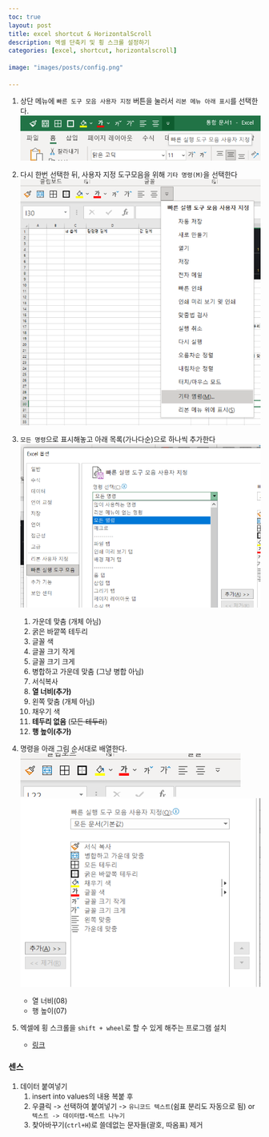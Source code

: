 ```yaml
---
toc: true
layout: post
title: excel shortcut & HorizontalScroll
description: 엑셀 단축키 및 횡 스크롤 설정하기
categories: [excel, shortcut, horizontalscroll]

image: "images/posts/config.png"

---
```


1. 상단 메뉴에 `빠른 도구 모음 사용자 지정` 버튼을 눌러서 `리본 메뉴 아래 표시`를 선택한다.
    ![20220607175742](https://raw.githubusercontent.com/is2js/screenshots/main/20220607175742.png)

2. 다시 한번 선택한 뒤, 사용자 지정 도구모음을 위해 `기타 명령(M)`을 선택한다
    ![20220607175813](https://raw.githubusercontent.com/is2js/screenshots/main/20220607175813.png)

3. `모든 명령`으로 표시해놓고 아래 목록(가나다순)으로 하나씩 추가한다
    ![20220607175855](https://raw.githubusercontent.com/is2js/screenshots/main/20220607175855.png)

    1. 가운데 맞춤 (개체 아님)
    2. 굵은 바깥쪽 테두리
    3. 글꼴 색
    4. 글꼴 크기 작게
    5. 글꼴 크기 크게
    6. 병합하고 가운데 맞춤 (그냥 병합 아님)
    7. 서식복사
    8. **열 너비(추가)**
    8. 왼쪽 맞춤 (개체 아님)
    9. 채우기 색
    10. **테두리 없음** (~~모든 테두리~~)
    11. **행 높이(추가)**

4. 명령을 아래 그림 순서대로 배열한다.
    ![20220607180023](https://raw.githubusercontent.com/is2js/screenshots/main/20220607180023.png)
    ![20220607180035](https://raw.githubusercontent.com/is2js/screenshots/main/20220607180035.png)
    - 열 너비(08)
    - 행 높이(07) 


5. 엑셀에 횡 스크롤을 `shift + wheel`로 할 수 있게 해주는 프로그램 설치
    - [링크](https://github.com/is2js/is2js/blob/main/XLHscrollSetup.exe)



### 센스

1. 데이터 붙여넣기
    1. insert into values의 내용 복붙 후
    2. 우클릭 -> 선택하여 붙여넣기 -> `유니코드 텍스트`(쉼표 분리도 자동으로 됨) or `텍스트 -> 데이터탭-텍스트 나누기`
    3. 찾아바꾸기(`ctrl+H`)로 쓸데없는 문자들(괄호, 따옴표) 제거

